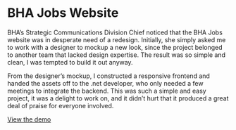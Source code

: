 # BHA Jobs Website

BHA’s Strategic Communications Division Chief noticed that the BHA Jobs website was in desperate need of a redesign. Initially, she simply asked me to work with a designer to mockup a new look, since the project belonged to another team that lacked design expertise. The result was so simple and clean, I was tempted to build it out anyway.

From the designer’s mockup, I constructed a responsive frontend and handed the assets off to the .net developer, who only needed a few meetings to integrate the backend. This was such a simple and easy project, it was a delight to work on, and it didn’t hurt that it produced a great deal of praise for everyone involved.

[View the demo](https://qgthree.github.io/bhajobs/index.html)
